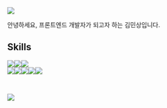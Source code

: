 <img src="https://capsule-render.vercel.app/api?type=waving&height=100&section=header&text=김민상&fontSize=32&fontAlignY=35&fontColor=ffffff&fontAlign=20&color=2d98da" />

안녕하세요, 프론트엔드 개발자가 되고자 하는 김민상입니다.
<br />

## Skills
  <img src="https://img.shields.io/badge/TypeScript-3178C6?style=for-the-badge&logo=typescript&logoColor=white"/><img src="https://img.shields.io/badge/JavaScript-F7DF1E?style=for-the-badge&logo=javascript&logoColor=white"/><img src="https://img.shields.io/badge/Python-3776AB?style=for-the-badge&logo=python&logoColor=white"/>
<br /> 
<img src="https://img.shields.io/badge/React-61DAFB?style=for-the-badge&logo=react&logoColor=white"/><img src="https://img.shields.io/badge/STYLED COMPONENTS-DB7093?style=for-the-badge&logo=styledcomponents&logoColor=white"/><img src="https://img.shields.io/badge/HTML-E34F26?style=for-the-badge&logo=html5&logoColor=white"/><img src="https://img.shields.io/badge/CSS-1572B6?style=for-the-badge&logo=css3&logoColor=white"/><img src="https://img.shields.io/badge/Sass-CC6699?style=for-the-badge&logo=sass&logoColor=white"/>

<br />

![](http://github-profile-summary-cards.vercel.app/api/cards/profile-details?username=devkmins&theme=nord_bright)


